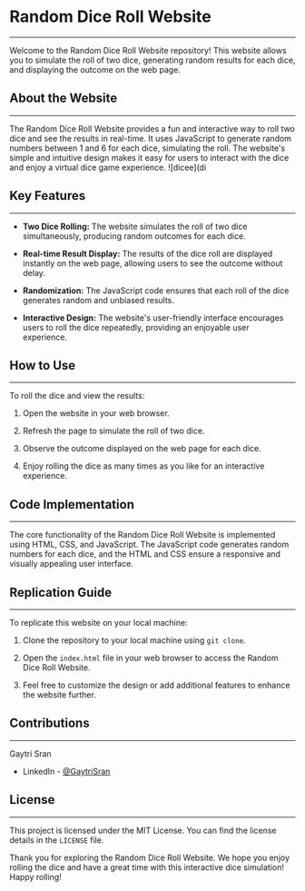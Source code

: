 # Random Dice Roll Website
-------------------

Welcome to the Random Dice Roll Website repository! This website allows you to simulate the roll of two dice, generating random results for each dice, and displaying the outcome on the web page.

## About the Website
-------------------

The Random Dice Roll Website provides a fun and interactive way to roll two dice and see the results in real-time. It uses JavaScript to generate random numbers between 1 and 6 for each dice, simulating the roll. The website's simple and intuitive design makes it easy for users to interact with the dice and enjoy a virtual dice game experience.
![dicee](di

## Key Features
-------------------

- **Two Dice Rolling:** The website simulates the roll of two dice simultaneously, producing random outcomes for each dice.

- **Real-time Result Display:** The results of the dice roll are displayed instantly on the web page, allowing users to see the outcome without delay.

- **Randomization:** The JavaScript code ensures that each roll of the dice generates random and unbiased results.

- **Interactive Design:** The website's user-friendly interface encourages users to roll the dice repeatedly, providing an enjoyable user experience.

## How to Use
-------------------

To roll the dice and view the results:

1. Open the website in your web browser.

2. Refresh the page to simulate the roll of two dice.

3. Observe the outcome displayed on the web page for each dice.

4. Enjoy rolling the dice as many times as you like for an interactive experience.

## Code Implementation
-------------------

The core functionality of the Random Dice Roll Website is implemented using HTML, CSS, and JavaScript. The JavaScript code generates random numbers for each dice, and the HTML and CSS ensure a responsive and visually appealing user interface.

## Replication Guide
-------------------

To replicate this website on your local machine:

1. Clone the repository to your local machine using `git clone`.

2. Open the `index.html` file in your web browser to access the Random Dice Roll Website.

3. Feel free to customize the design or add additional features to enhance the website further.

## Contributions
-------------------

 Gaytri Sran

 - LinkedIn - [@GaytriSran](https://www.linkedin.com/in/gaytri-sran-gs14/)

## License
-------------------

This project is licensed under the MIT License. You can find the license details in the `LICENSE` file.

Thank you for exploring the Random Dice Roll Website. We hope you enjoy rolling the dice and have a great time with this interactive dice simulation! Happy rolling!

